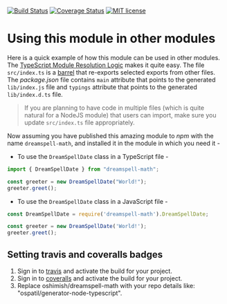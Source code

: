 [![Build Status](https://travis-ci.org/oshimish/dreamspell-math.svg?branch=master)](https://travis-ci.org/oshimish/dreamspell-math.svg?branch=master)
[![Coverage Status](https://coveralls.io/repos/github/oshimish/dreamspell-math/badge.svg?branch=master)](https://coveralls.io/github/oshimish/dreamspell-math?branch=master)
[![MIT license](http://img.shields.io/badge/license-MIT-brightgreen.svg)](http://opensource.org/licenses/MIT)

# Using this module in other modules

Here is a quick example of how this module can be used in other modules. The [TypeScript Module Resolution Logic](https://www.typescriptlang.org/docs/handbook/module-resolution.html) makes it quite easy. The file `src/index.ts` is a [barrel](https://basarat.gitbooks.io/typescript/content/docs/tips/barrel.html) that re-exports selected exports from other files. The _package.json_ file contains `main` attribute that points to the generated `lib/index.js` file and `typings` attribute that points to the generated `lib/index.d.ts` file.

> If you are planning to have code in multiple files (which is quite natural for a NodeJS module) that users can import, make sure you update `src/index.ts` file appropriately.

Now assuming you have published this amazing module to _npm_ with the name `dreamspell-math`, and installed it in the module in which you need it -

- To use the `DreamSpellDate` class in a TypeScript file -

```ts
import { DreamSpellDate } from "dreamspell-math";

const greeter = new DreamSpellDate("World!");
greeter.greet();
```

- To use the `DreamSpellDate` class in a JavaScript file -

```js
const DreamSpellDate = require('dreamspell-math').DreamSpellDate;

const greeter = new DreamSpellDate('World!');
greeter.greet();
```

## Setting travis and coveralls badges
1. Sign in to [travis](https://travis-ci.org/) and activate the build for your project.
2. Sign in to [coveralls](https://coveralls.io/) and activate the build for your project.
3. Replace oshimish/dreamspell-math with your repo details like: "ospatil/generator-node-typescript".
